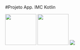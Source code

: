 #Projeto App. IMC Kotlin



<div align="lefht">
<img src="https://user-images.githubusercontent.com/82022487/167722755-0130da93-2721-42bd-8ebe-d80cbb5e4519.jpeg" width="100px" />
<img src="https://user-images.githubusercontent.com/82022487/167722762-e33808a3-3f89-4ed1-a0d0-bd057909a0bb.jpeg" width="100px" />
<img src="https://user-images.githubusercontent.com/82022487/167730261-4e5dcb67-55e9-45b2-b39d-9701ce89f11a.jpeg" widht="1px" /> 

</div>
